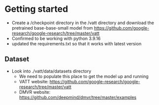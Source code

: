 # Getting started

* Create a /checkpoint directory in the /vatt directory and download the pretrained base-base-small model from <https://github.com/google-research/google-research/tree/master/vatt>
* Confirmed to be working with python 3.9.16
* updated the requirements.txt so that it works with latest version

## Dataset

* Look into ./vatt/data/datasets directory
  * We need to populate this place to get the model up and running
  * VATT website: <https://github.com/google-research/google-research/tree/master/vatt>
  * DMVR website: <https://github.com/deepmind/dmvr/tree/master/examples>
